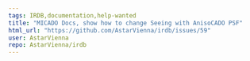 ```yaml
---
tags: IRDB,documentation,help-wanted
title: "MICADO Docs, show how to change Seeing with AnisoCADO PSF"
html_url: "https://github.com/AstarVienna/irdb/issues/59"
user: AstarVienna
repo: AstarVienna/irdb
---
```


